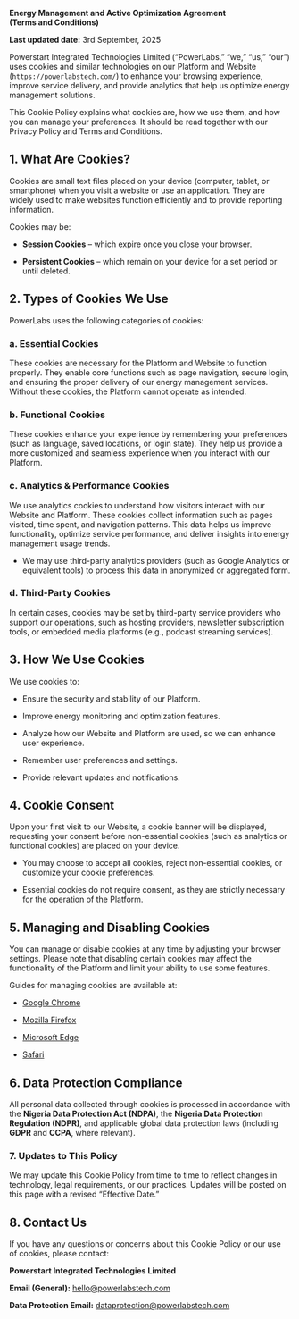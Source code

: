 **Energy Management and Active Optimization Agreement**  
**(Terms and Conditions)**

**Last updated date:** 3rd September, 2025

Powerstart Integrated Technologies Limited (“PowerLabs,” “we,” “us,” “our”) uses cookies and similar technologies on our Platform and Website (`https://powerlabstech.com/`) to enhance your browsing experience, improve service delivery, and provide analytics that help us optimize energy management solutions.

This Cookie Policy explains what cookies are, how we use them, and how you can manage your preferences. It should be read together with our Privacy Policy and Terms and Conditions.

## **1\. What Are Cookies?**

Cookies are small text files placed on your device (computer, tablet, or smartphone) when you visit a website or use an application. They are widely used to make websites function efficiently and to provide reporting information.

Cookies may be:

- **Session Cookies** – which expire once you close your browser.

- **Persistent Cookies** – which remain on your device for a set period or until deleted.

## **2\. Types of Cookies We Use**

PowerLabs uses the following categories of cookies:

### **a. Essential Cookies**

These cookies are necessary for the Platform and Website to function properly. They enable core functions such as page navigation, secure login, and ensuring the proper delivery of our energy management services. Without these cookies, the Platform cannot operate as intended.

### **b. Functional Cookies**

These cookies enhance your experience by remembering your preferences (such as language, saved locations, or login state). They help us provide a more customized and seamless experience when you interact with our Platform.

### **c. Analytics & Performance Cookies**

We use analytics cookies to understand how visitors interact with our Website and Platform. These cookies collect information such as pages visited, time spent, and navigation patterns. This data helps us improve functionality, optimize service performance, and deliver insights into energy management usage trends.

- We may use third-party analytics providers (such as Google Analytics or equivalent tools) to process this data in anonymized or aggregated form.

### **d. Third-Party Cookies**

In certain cases, cookies may be set by third-party service providers who support our operations, such as hosting providers, newsletter subscription tools, or embedded media platforms (e.g., podcast streaming services).

## **3\. How We Use Cookies**

We use cookies to:

- Ensure the security and stability of our Platform.

- Improve energy monitoring and optimization features.

- Analyze how our Website and Platform are used, so we can enhance user experience.

- Remember user preferences and settings.

- Provide relevant updates and notifications.

## **4\. Cookie Consent**

Upon your first visit to our Website, a cookie banner will be displayed, requesting your consent before non-essential cookies (such as analytics or functional cookies) are placed on your device.

- You may choose to accept all cookies, reject non-essential cookies, or customize your cookie preferences.

- Essential cookies do not require consent, as they are strictly necessary for the operation of the Platform.

## **5\. Managing and Disabling Cookies**

You can manage or disable cookies at any time by adjusting your browser settings. Please note that disabling certain cookies may affect the functionality of the Platform and limit your ability to use some features.

Guides for managing cookies are available at:

- [Google Chrome](https://support.google.com/chrome/answer/95647)

- [Mozilla Firefox](https://support.mozilla.org/en-US/kb/clear-cookies-and-site-data-firefox)

- [Microsoft Edge](https://support.microsoft.com/en-us/microsoft-edge/delete-cookies-in-microsoft-edge-63947406-40ac-c3b8-57b9-2a946a29ae09)

- [Safari](https://support.apple.com/guide/safari/manage-cookies-and-website-data-sfri11471/mac)

## **6\. Data Protection Compliance**

All personal data collected through cookies is processed in accordance with the **Nigeria Data Protection Act (NDPA)**, the **Nigeria Data Protection Regulation (NDPR)**, and applicable global data protection laws (including **GDPR** and **CCPA**, where relevant).

### **7\. Updates to This Policy**

We may update this Cookie Policy from time to time to reflect changes in technology, legal requirements, or our practices. Updates will be posted on this page with a revised “Effective Date.”

## **8\. Contact Us**

If you have any questions or concerns about this Cookie Policy or our use of cookies, please contact:

**Powerstart Integrated Technologies Limited**

**Email (General):** [hello@powerlabstech.com](mailto:hello@powerlabstech.com)

**Data Protection Email:** [dataprotection@powerlabstech.com](mailto:dataprotection@powerlabstech.com)
